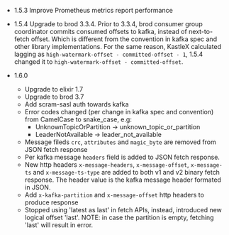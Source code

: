 
* 1.5.3 Improve Prometheus metrics report performance

* 1.5.4 Upgrade to brod 3.3.4.
  Prior to 3.3.4, brod consumer group coordinator commits consumed offsets to kafka, instead of next-to-fetch offset.
  Which is different from the convention in kafka spec and other library implementations.
  For the same reason, KastleX calculated lagging as `high-watermark-offset - committed-offset - 1`,
  1.5.4 changed it to `high-watermark-offset - committed-offset`.
* 1.6.0
  - Upgrade to elixir 1.7
  - Upgrade to brod 3.7
  - Add scram-sasl auth towards kafka
  - Error codes changed (per change in kafka spec and convention) from CamelCase to snake_case, e.g:
      * UnknownTopicOrPartition -> unknown_topic_or_partition
      * LeaderNotAvailable -> leader_not_available
  - Message fileds `crc`, `attributes` and `magic_byte` are removed from JSON fetch response
  - Per kafka message `headers` field is added to JSON fetch response.
  - New http headers `x-message-headers`, `x-message-offset`, `x-message-ts` and `x-message-ts-type` are
    added to both v1 and v2 binary fetch response.
    The header value is the kafka message header formated in JSON.
  - Add `x-kafka-partition` and `x-message-offset` http headers to produce response
  - Stopped using 'latest as last' in fetch APIs, instead, introduced new logical offset 'last'.
    NOTE: in case the partition is empty, fetching 'last' will result in error.


